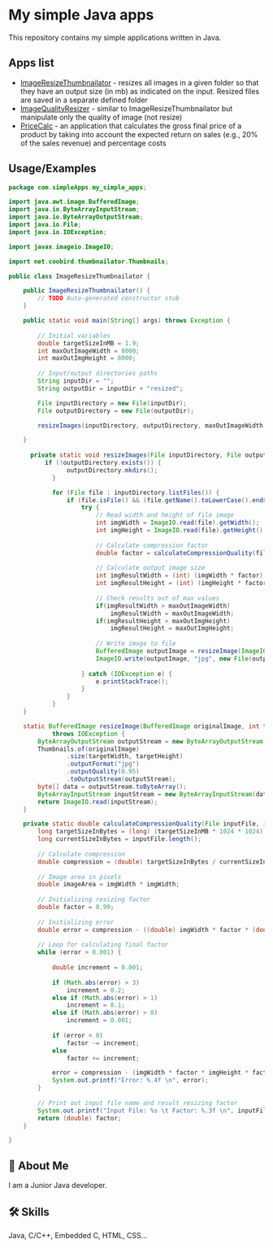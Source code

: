 
# My simple Java apps

This repository contains my simple applications written in Java. 


## Apps list

 - [ImageResizeThumbnailator](https://github.com/KucharskiR/simple-Java-apps/blob/main/src/main/java/com/simpleApps/my_simple_apps/ImageResizeThumbnailator.java) - resizes all images in a given folder so that they have an output size (in mb) as indicated on the input. Resized files are saved in a separate defined folder
 - [ImageQualityResizer](https://github.com/KucharskiR/simple-Java-apps/blob/main/src/main/java/com/simpleApps/my_simple_apps/ImageQualityResizer.java) - similar to ImageResizeThumbnailator but manipulate only the quality of image (not resize)
 - [PriceCalc](https://github.com/KucharskiR/simple-Java-apps/blob/main/src/main/java/com/simpleApps/my_simple_apps/PriceCalc.java) - an application that calculates the gross final price of a product by taking into account the expected return on sales (e.g., 20% of the sales revenue) and percentage costs


## Usage/Examples

```java
package com.simpleApps.my_simple_apps;

import java.awt.image.BufferedImage;
import java.io.ByteArrayInputStream;
import java.io.ByteArrayOutputStream;
import java.io.File;
import java.io.IOException;

import javax.imageio.ImageIO;

import net.coobird.thumbnailator.Thumbnails;

public class ImageResizeThumbnailator {

	public ImageResizeThumbnailator() {
		// TODO Auto-generated constructor stub
	}

	public static void main(String[] args) throws Exception {
		
		// Initial variables
		double targetSizeInMB = 1.9;
		int maxOutImageWidth = 8000;
		int maxOutImgHeight = 8000;
		
		// Input/output directories paths
		String inputDir = "";
		String outputDir = inputDir + "resized";

		File inputDirectory = new File(inputDir);
		File outputDirectory = new File(outputDir);

		resizeImages(inputDirectory, outputDirectory, maxOutImageWidth, maxOutImgHeight, targetSizeInMB);

	}
	
	  private static void resizeImages(File inputDirectory, File outputDirectory, int maxOutImageWidth, int maxOutImgHeight, double targetSizeInMB) {
		  if (!outputDirectory.exists()) {
	            outputDirectory.mkdirs();
	        }

	        for (File file : inputDirectory.listFiles()) {
	            if (file.isFile() && (file.getName().toLowerCase().endsWith(".jpg") || file.getName().toLowerCase().endsWith(".jpeg"))) {
	                try {
	                	// Read width and height of file image
	                	int imgWidth = ImageIO.read(file).getWidth();
	                	int imgHeight = ImageIO.read(file).getHeight();
	                	
	                	// Calculate compression factor
	                	double factor = calculateCompressionQuality(file, imgWidth, imgHeight, targetSizeInMB);
	                	
	                	// Calculate output image size
	                	int imgResultWidth = (int) (imgWidth * factor);
	                	int imgResultHeight = (int) (imgHeight * factor);
	                	
	                	// Check results out of max values
	                	if(imgResultWidth > maxOutImageWidth) 
	                		imgResultWidth = maxOutImageWidth;
	                	if(imgResultHeight > maxOutImgHeight)
	                		imgResultHeight = maxOutImgHeight;
	                	
	                	// Write image to file
	                	BufferedImage outputImage = resizeImage(ImageIO.read(file), imgResultWidth, imgResultHeight);
	                	ImageIO.write(outputImage, "jpg", new File(outputDirectory.toString(),file.getName()));
	                	
	                } catch (IOException e) {
	                    e.printStackTrace();
	                }
	            }
	        }
	}

	static BufferedImage resizeImage(BufferedImage originalImage, int targetWidth, int targetHeight)
			throws IOException {
		ByteArrayOutputStream outputStream = new ByteArrayOutputStream();
		Thumbnails.of(originalImage)
				.size(targetWidth, targetHeight)
				.outputFormat("jpg")
				.outputQuality(0.95)
				.toOutputStream(outputStream);
		byte[] data = outputStream.toByteArray();
		ByteArrayInputStream inputStream = new ByteArrayInputStream(data);
		return ImageIO.read(inputStream);
	}

	private static double calculateCompressionQuality(File inputFile, int imgWidth, int imgHeight, double targetSizeInMB) {
		long targetSizeInBytes = (long) (targetSizeInMB * 1024 * 1024);
		long currentSizeInBytes = inputFile.length();
		
		// Calculate compression 
		double compression = (double) targetSizeInBytes / currentSizeInBytes;
		
		// Image area in pixels
		double imageArea = imgWidth * imgWidth;
		
		// Initializing resizing factor
		double factor = 0.99;
		
		// Initializing error 
		double error = compression - ((double) imgWidth * factor * (double) imgHeight * factor) / imageArea;
		
		// Loop for calculating final factor
		while (error > 0.001) {
			
			double increment = 0.001;
			
			if (Math.abs(error) > 3)
				increment = 0.2;
			else if (Math.abs(error) > 1)
				increment = 0.1;
			else if (Math.abs(error) > 0)
				increment = 0.001;
			
			if (error < 0)
				factor -= increment;
			else
				factor += increment;

			error = compression - (imgWidth * factor * imgHeight * factor) / imageArea;
			System.out.printf("Error: %.4f \n", error);
		}
		
		// Print out input file name and result resizing factor
		System.out.printf("Input File: %s \t Factor: %.3f \n", inputFile.getName(), factor);
		return (double) factor;
	}

}

```


## 🚀 About Me
I am a Junior Java developer.


## 🛠 Skills
Java, C/C++, Embedded C, HTML, CSS...

